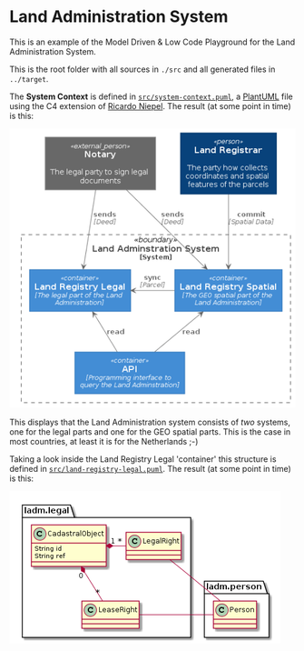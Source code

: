 # Land Administration System

This is an example of the Model Driven & Low Code Playground for the Land Administration System.

This is the root folder with all sources in `./src` and all generated files in `../target`.

The **System Context** is defined in [`src/system-context.puml`](src/system-context.puml), a [PlantUML](http://en.plantuml.com/) file using the C4 extension of [Ricardo Niepel](https://github.com/RicardoNiepel/C4-PlantUML). The result (at some point in time) is this:

<img src="doc/images/LandAdministrationSystemContext.png">

This displays that the Land Administration system consists of _two_ systems, one for the legal parts and one for the GEO spatial parts. This is the case in most countries, at least it is for the Netherlands ;-)

Taking a look inside the Land Registry Legal 'container' this structure is defined in [`src/land-registry-legal.puml`](src/land-registry-legal.puml). The result (at some point in time) is this:

<img src="doc/images/LandRegistryLegal.png">

